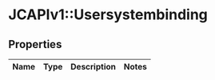 # JCAPIv1::Usersystembinding

## Properties
Name | Type | Description | Notes
------------ | ------------- | ------------- | -------------


